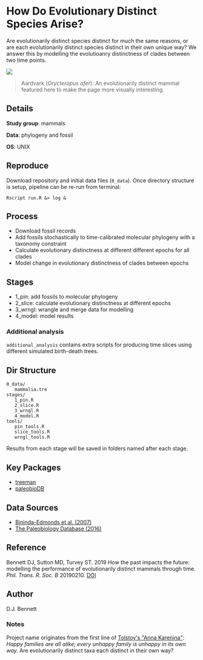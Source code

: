 # How Do Evolutionary Distinct Species Arise?

Are evolutionarily distinct species distinct for much the same reasons, or
are each evolutionarily distinct species distinct in their own unique way?
We answer this by modelling the evolutioanry distinctness of clades between
two time points.

![](https://upload.wikimedia.org/wikipedia/commons/8/8a/Porc_formiguer.JPG)

> Aardvark (*Orycteropus afer*): An evolutionarily distinct mammal featured
here to make the page more visually interesting.

## Details

**Study group**: mammals

**Data**: phylogeny and fossil

**OS**: UNIX

## Reproduce

Download repository and initial data files (`0_data`). Once directory structure is
setup, pipeline can be re-run from terminal:

```{bash}
Rscript run.R &> log &
```

## Process

* Download fossil records
* Add fossils stochastically to time-calibrated molecular phylogeny with a taxonomy constraint
* Calculate evolutionary distinctness at different different epochs for all clades
* Model change in evolutionary distinctness of clades between epochs

## Stages

* 1_pin: add fossils to molecular phylogeny
* 2_slice: calculate evolutionary distinctness at different epochs
* 3_wrngl: wrangle and merge data for modelling
* 4_model: model results

### Additional analysis

`additional_analysis` contains extra scripts for producing time slices using different simulated
birth-death trees.

## Dir Structure

```
0_data/
   mammalia.tre
stages/
   1_pin.R
   2_slice.R
   3_wrngl.R
   4_model.R
tools/
   pin_tools.R
   slice_tools.R
   wrngl_tools.R
```

Results from each stage will be saved in folders named after each stage.


## Key Packages

* [treeman](https://github.com/DomBennett/treeman)
* [paleobioDB](https://github.com/ropensci/paleobioDB)

## Data Sources

* [Bininda-Edmonds et al. (2007)](http://www.nature.com/nature/journal/v446/n7135/abs/nature05634.html)
* [The Paleobiology Database (2016)](https://paleobiodb.org/#/)

## Reference

Bennett DJ, Sutton MD, Turvey ST. 2019 How the past impacts the future: modelling the performance of evolutionarily distinct mammals through time. *Phil. Trans. R. Soc. B* 20190210. [DOI](http://dx.doi.org/10.1098/rstb.2019.0210)

## Author

D.J. Bennett

### Notes

Project name originates from the first line of [Tolstoy's "Anna Karenina"](https://en.wikipedia.org/wiki/Anna_Karenina): *Happy families are all alike; every unhappy family is unhappy in its own way.* Are evolutionarily distinct taxa each distinct in their own way?
